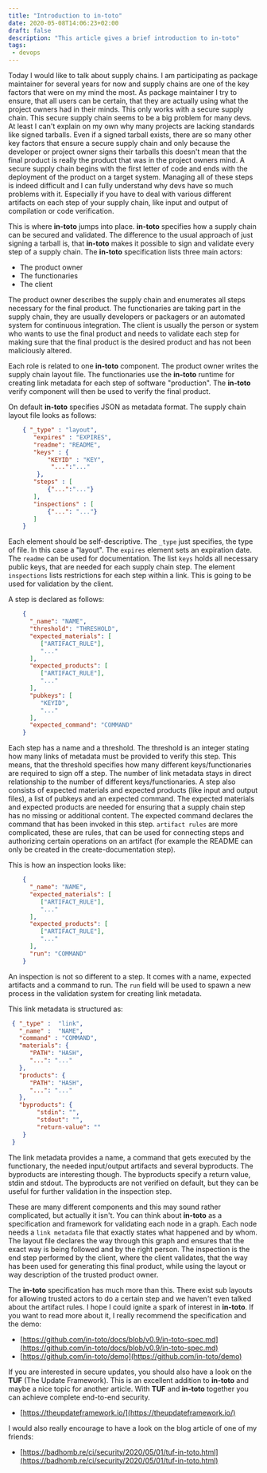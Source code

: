 ```yaml
---
title: "Introduction to in-toto"
date: 2020-05-08T14:06:23+02:00
draft: false
description: "This article gives a brief introduction to in-toto"
tags:
 - devops
---
```


Today I would like to talk about supply chains. I am participating as package
maintainer for several years for now and supply chains are one of the key
factors that were on my mind the most. As package maintainer I try to ensure,
that all users can be certain, that they are actually using what the project
owners had in their minds. This only works with a secure supply chain.  This
secure supply chain seems to be a big problem for many devs. At least I can't
explain on my own why many projects are lacking standards like signed tarballs.
Even if a signed tarball exists, there are so many other key factors that
ensure a secure supply chain and only because the developer or project owner
signs their tarballs this doesn't mean that the final product is really the
product that was in the project owners mind. A secure supply chain begins with the first
letter of code and ends with the deployment of the product on a target system.
Managing all of these steps is indeed difficult and I can fully understand why
devs have so much problems with it.  Especially if you have to deal with
various different artifacts on each step of your supply chain, like input and
output of compilation or code verification.

This is where **in-toto** jumps into place. **in-toto** specifies how a supply
chain can be secured and validated. The difference to the usual approach of just signing a tarball is,
that **in-toto** makes it possible to sign and validate every step of a supply chain.
The **in-toto** specification lists three main actors:

* The product owner
* The functionaries
* The client

The product owner describes the supply chain and enumerates all steps necessary
for the final product.  The functionaries are taking part in the supply chain,
they are usually developers or packagers or an automated system for
continuous integration.  The client is usually the person or system who
wants to use the final product and needs to validate each step for
making sure that the final product is the desired product and has not
been maliciously altered.

Each role is related to one **in-toto** component. The product owner writes the supply chain layout file.
The functionaries use the **in-toto** runtime for creating link metadata for each step of software "production".
The **in-toto** verify component will then be used to verify the final product.

On default **in-toto** specifies JSON as metadata format. The supply chain layout file looks as follows:

```json
    { "_type" : "layout",
       "expires" : "EXPIRES",
       "readme": "README",
       "keys" : {
           "KEYID" : "KEY",
            "...":"..."
        },
       "steps" : [
           {"...":"..."}
       ],
       "inspections" : [
           {"...": "..."}
       ]
    }
```

Each element should be self-descriptive. The `_type` just specifies, the type
of file. In this case a "layout".  The `expires` element sets an expiration
date. The `readme` can be used for documentation.  The list `keys` holds all
necessary public keys, that are needed for each supply chain step.  The element
`inspections` lists restrictions for each step within a link. This is going to
be used for validation by the client.

A step is declared as follows:

```json
    {
      "_name": "NAME",
      "threshold": "THRESHOLD",
      "expected_materials": [
         ["ARTIFACT_RULE"],
         "..."
      ],
      "expected_products": [
         ["ARTIFACT_RULE"],
         "..."
      ],
      "pubkeys": [
         "KEYID",
         "..."
      ],
      "expected_command": "COMMAND"
    }
```

Each step has a name and a threshold. The threshold is an integer stating how
many links of metadata must be provided to verify this step. This means, that
the threshold specifies how many different keys/functionaries are required to
sign off a step.  The number of link metadata stays in direct relationship to
the number of different keys/functionaries.  A step also consists of expected
materials and expected products (like input and output files), a list of
pubkeys and an expected command.  The expected materials and expected products
are needed for ensuring that a supply chain step has no missing or additional
content. The expected command declares the command that has been invoked in
this step. `artifact rules` are more complicated, these are rules, that can be
used for connecting steps and authorizing certain operations on an artifact
(for example the README can only be created in the create-documentation step).

This is how an inspection looks like:

```json
    {
      "_name": "NAME",
      "expected_materials": [
         ["ARTIFACT_RULE"],
         "..."
      ],
      "expected_products": [
         ["ARTIFACT_RULE"],
         "..."
      ],
      "run": "COMMAND"
    }
```

An inspection is not so different to a step. It comes with a name, expected artifacts and a command to run.
The `run` field will be used to spawn a new process in the validation system for creating link metadata.

This link metadata is structured as:

```json
 { "_type" :  "link",
   "_name" :  "NAME",
   "command" : "COMMAND",
   "materials": {
      "PATH": "HASH",
      "...": "..."
   },
   "products": {
      "PATH": "HASH",
      "...": "..."
   },
   "byproducts": {
        "stdin": "",
        "stdout": "",
        "return-value": ""
    }
 }
 ```

The link metadata provides a name, a command that gets executed by the functionary, the needed input/output artifacts and several byproducts.
The byproducts are interesting though. The byproducts specify a return value, stdin and stdout. The byproducts are not verified on default,
but they can be useful for further validation in the inspection step.

These are many different components and this may sound rather complicated, but actually it isn't. You can think about **in-toto** as a specification
and framework for validating each node in a graph. Each node needs a `link metadata` file that exactly states what happened and by whom. The layout file
declares the way through this graph and ensures that the exact way is being followed and by the right person. The inspection is the end step performed by the client, where the client validates, that the way has been used for generating this final product, while using the layout or way description of the trusted product owner.

The **in-toto** specification has much more than this. There exist sub layouts for allowing trusted actors to do a certain step and we haven't even talked about the artifact rules. I hope I could ignite a spark of interest in **in-toto**. If you want to read more about it, I really recommend the specification and the demo:

* [https://github.com/in-toto/docs/blob/v0.9/in-toto-spec.md](https://github.com/in-toto/docs/blob/v0.9/in-toto-spec.md)
* [https://github.com/in-toto/demo](https://github.com/in-toto/demo)

If you are interested in secure updates, you should also have a look on the **TUF** (The Update Framework). This is an excellent addition to **in-toto** and maybe a nice topic for another article. With **TUF** and **in-toto** together you can achieve complete end-to-end security.

* [https://theupdateframework.io/](https://theupdateframework.io/)

I would also really encourage to have a look on the blog article of one of my friends:

* [https://badhomb.re/ci/security/2020/05/01/tuf-in-toto.html](https://badhomb.re/ci/security/2020/05/01/tuf-in-toto.html)

